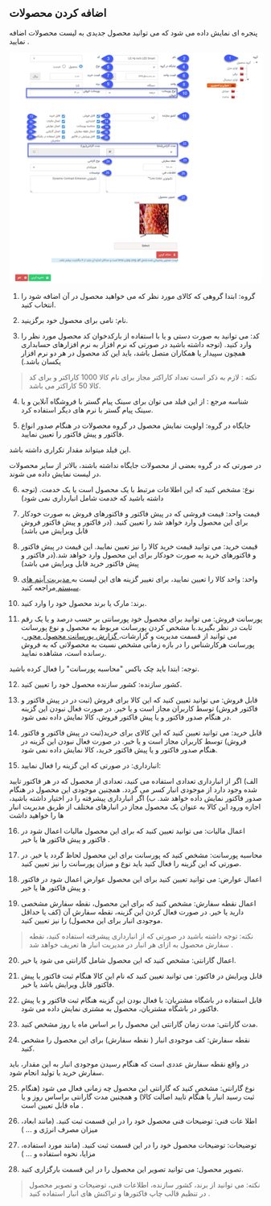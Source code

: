 ﻿## اضافه کردن محصولات

پنجره ای نمایش داده می شود که می توانید محصول جدیدی به لیست محصولات اضافه نمایید .

![](Product.png)
 
1. گروه: ابتدا گروهی که کالای مورد نظر که می خواهید محصول  در آن اضافه شود را انتخاب کنید.

2. نام: نامی برای محصول خود برگزینید.

3. کد: می توانید به صورت دستی و یا با استفاده از بارکدخوان کد محصول مورد نظر را وارد کنید. (توجه داشته باشید در صورتی که نرم افزار به نرم افزارهای حسابداری همچون سپیدار یا همکاران متصل باشد، باید این کد محصول در هر دو نرم افزار یکسان باشد.)

> نکته : لازم به ذکر است تعداد کاراکتر مجاز برای نام کالا 1000 کاراکتر و برای کد کالا 50 کاراکتر می باشد. 



4. شناسه مرجع : از این فیلد می توان برای سینک پیام گستر با فروشگاه آنلاین و یا سینک پیام گستر با نرم های دیگر استفاده کرد.

 5. جایگاه در گروه: اولویت نمایش محصول در گروه محصولات در هنگام صدور انواع فاکتور و پیش فاکتور را تعیین نمایید.

این فیلد میتواند مقدار تکراری داشته باشد.

 در صورتی که در گروه بعضی از محصولات جایگاه نداشته باشند، بالاتر از سایر محصولات در لیست نمایش داده می  شوند. 


6. نوع: مشخص کنید که این اطلاعات مرتبط با یک محصول است یا یک خدمت. (توجه داشته باشید که  خدمت شامل انبارداری نمی شود)

7. قیمت واحد: قیمت فروشی که در پیش فاکتور و فاکتورهای فروش به صورت خودکار برای این محصول وارد خواهد شد را تعیین کنید. (در فاکتور و پیش فاکتور فروش قابل ویرایش می باشد)

8. قیمت خرید: می توانید قیمت خرید کالا را نیز تعیین نمایید. این قیمت در پیش فاکتور و فاکتورهای خرید به صورت خودکار برای این محصول وارد خواهد شد.(در فاکتور و پیش فاکتور خرید قابل ویرایش می باشد)

9. واحد: واحد کالا را تعیین نمایید، برای تغییر گزینه های این لیست به[ مدیریت آیتم های سیستم ](https://github.com/1stco/PayamGostarDocs/blob/master/help%202.5.4/Basic-Information/Management-of-system-items/Management-of-system-items.md)مراجعه کنید.

10. برند: مارک یا برند محصول خود را وارد کنید.

11. پورسانت فروش:  می توانید برای محصول خود پورسانتی بر حسب درصد و یا یک رقم ثابت در نظر بگیرید.با مشخص کردن پورسانت مربوط به محصول و نوع پورسانت می توانید از قسمت مدیریت و گزارشات،[ گزارش پورسانت محصول محور ](https://github.com/1stco/PayamGostarDocs/blob/master/help%202.5.4/Management-and-reports/Sales-reports/Payroll-calculation/Product-centric-commission/Product-centric-commission.md)، پورسانت هرکارشناس را در بازه زمانی مشخص نسبت به محصولاتی که به فروش رسانده است، مشاهده نمایید.

توجه: ابتدا باید چک باکس "محاسبه پورسانت" را فعال کرده باشید.

12. کشور سازنده: کشور سازنده محصول خود را تعیین کنید.

13. قابل فروش: می توانید تعیین کنید که این کالا برای فروش (ثبت در در پیش فاکتور و فاکتور فروش) توسط کاربران مجاز است و یا خیر. در صورت فعال نبودن این گزینه در هنگام صدور فاکتور و یا پیش فاکتور فروش، کالا نمایش داده نمی شود.

14. قابل خرید: می توانید تعیین کنید که این کالای برای خرید(ثبت در پیش فاکتور و فاکتور فروش) توسط کاربران مجاز است و یا خیر. در صورت فعال نبودن این گزینه در هنگام صدور فاکتور و یا پیش فاکتور خرید، کالا نمایش داده نمی شود.

15. انبارداری: در صورتی که این گزینه را فعال نمایید:

الف) اگر از انبارداری تعدادی استفاده می کنید، تعدادی از محصول  که در هر فاکتور تایید شده وجود دارد از موجودی انبار کسر می گردد. همچنین موجودی این محصول در هنگام صدور فاکتور نمایش داده خواهد شد.
ب) اگر انبارداری پیشرفته را در اختیار داشته باشید، اجازه ورود این کالا به عنوان یک محصول مجاز در انبارهای مختلف از طریق مدیریت انبار ها را خواهید داشت

16. اعمال مالیات: می توانید تعیین کنید که  برای این محصول مالیات اعمال شود در فاکتور و  پیش فاکتور ها یا خیر .

17. محاسبه پورسانت: مشخص کنید که پورسانت برای این محصول لحاظ گردد یا خیر. در صورتی که این گزینه را فعال کنید باید نوع و میزان پورسانت را نیز تعیین کنید.

18. اعمال عوارض:  می توانید تعیین کنید  برای این محصول عوارض اعمال شود در فاکتور و  پیش فاکتور ها یا خیر .

19. اعمال نقطه سفارش: مشخص کنید که برای این محصول، نقطه سفارش مشخصی دارید یا خیر. در صورت فعال کردن این گزینه، نقطه سفارش آن (کف یا حداقل موجودی انبار برای این محصول) را نیز تعیین کنید.

> نکته: توجه داشته باشید در صورتی که از انبارداری پیشرفته استفاده کنید، نقطه سفارش محصول به ازای هر انبار در مدیریت انبار ها تعریف خواهد شد . 

20. اعمال گارانتی: مشخص کنید که این محصول شامل گارانتی می شود یا خیر.

21. قابل ویرایش در فاکتور: می توانید تعیین کنید که نام این کالا هنگام ثبت فاکتور یا پیش فاکتور قابل ویرایش باشد یا خیر.

22. قابل استفاده در باشگاه مشتریان: با فعال بودن این گزینه هنگام ثبت فاکتور و یا پیش فاکتور در باشگاه مشتریان، محصول به مشتری نمایش داده می شود.

23.  مدت گارانتی: مدت زمان گارانتی این محصول را بر اساس ماه یا روز مشخص کنید.

24. نقطه سفارش: کف موجودی انبار ( نقطه سفارش) برای این محصول را مشخص کنید.

در واقع نقطه سفارش عددی است که هنگام رسیدن موجودی انبار به این مقدار، باید سفارش خرید یا تولید انجام شود. 

25. نوع گارانتی: مشخص کنید که گارانتی این محصول چه زمانی فعال می شود (هنگام ثبت رسید انبار یا هنگام تایید اصالت کالا) و همچنین مدت گارانتی براساس روز و یا ماه قابل تعیین است .

26. اطلا عات فنی: توضیحات فنی محصول خود را در این قسمت ثبت کنید. (مانند ابعاد، میزان مصرف انرژی و ... )

27. توضیحات: توضیحات محصول خود را در این قسمت ثبت کنید. (مانند مورد استفاده، مزایا، نحوه استفاده و ... )

28. تصویر محصول: می توانید تصویر این محصول را در این قسمت بارگزاری کنید.
 
 
> نکته: می توانید از برند، کشور سازنده، اطلاعات فنی، توضیحات و تصویر محصول در تنظیم قالب چاپ فاکتورها و تراکنش های انبار استفاده کنید .

